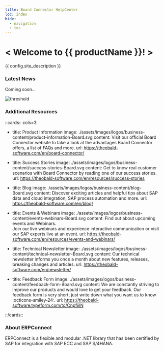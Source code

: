 ```yaml
---
title: Board Connector HelpCenter
loc: index
hide:
  - navigation
  - toc
---
```


<div class="full-width-background"></div>
<div class="banner-text">
	<h1> &lt; Welcome to {{ productName }}! &gt; </h1>
	<p>{{ config.site_description }}</p>
</div>


### Latest News

Coming soon...

<!---

<div class="grid cards" markdown>

--8<-- "newsfeed/board-connector-news.md:3:33"

</div>

[:octicons-arrow-right-24: Show more](news.md)

-->

![threshold](assets/images/datastream/DataStream_Board.png)


### Additional Resources

::cards:: cols=3
  
- title: Product Information
  image: ./assets/images/logos/business-content/product-information-Board.svg
  content: Visit our official Board Connector website to take a look at the advantages Board Connector offers, a list of FAQs and more.
  url: https://theobald-software.com/en/board-connector/
  
- title: Success Stories
  image: ./assets/images/logos/business-content/success-stories-Board.svg
  content: Get to know real customer scenarios with Board Connector by reading one of our success stories.
  url: https://theobald-software.com/en/resources/success-stories

- title: Blog
  image: ./assets/images/logos/business-content/blog-Board.svg
  content: Discover exciting articles and helpful tips about SAP data and cloud integration, SAP process automation and more.
  url: https://theobald-software.com/en/blog/
  
- title: Events & Webinars
  image: ./assets/images/logos/business-content/events-webinars-Board.svg 
  content: Find out about upcoming events and Webinars. <br>Join our live webinars and experience interactive communication or visit our SAP experts live at an event. 
  url: https://theobald-software.com/en/resources/events-and-webinars/
  
- title: Technical Newsletter
  image: ./assets/images/logos/business-content/technical-newsletter-Board.svg
  content: Our technical newsletter informs you once a month about new features, releases, breaking changes and articles.
  url: https://theobald-software.com/en/newsletter/

- title: Feedback Form
  image: ./assets/images/logos/business-content/feedback-form-Board.svg
  content: We are constantly striving to improve our products and would love to get your feedback. Our feedback form is very short, just write down what you want us to know :octicons-smiley-24:.
  url: https://theobald-software.typeform.com/to/CnpfiiIN

::/cards::


### About ERPConnect
ERPConnect is a flexible and modular .NET library that has been certified by SAP for integration with SAP ECC and SAP S/4HANA.